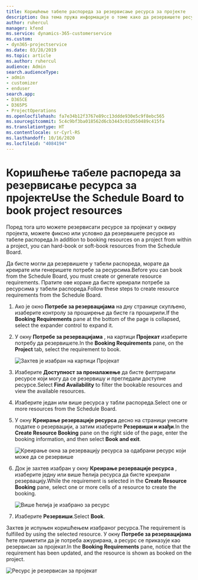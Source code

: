 ```yaml
---
title: Коришћење табеле распореда за резервисање ресурса за пројекте
description: Ова тема пружа информације о томе како да резервишете ресурсе.
author: ruhercul
manager: kfend
ms.service: dynamics-365-customerservice
ms.custom:
- dyn365-projectservice
ms.date: 03/28/2019
ms.topic: article
ms.author: ruhercul
audience: Admin
search.audienceType:
- admin
- customizer
- enduser
search.app:
- D365CE
- D365PS
- ProjectOperations
ms.openlocfilehash: fa7e34b12f3767e89cc13ddde930e5c9f8ebc565
ms.sourcegitcommit: 5c4c9bf3ba018562d6cb3443c01d550489c415fa
ms.translationtype: HT
ms.contentlocale: sr-Cyrl-RS
ms.lasthandoff: 10/16/2020
ms.locfileid: "4084194"
---
```

# <a name="use-the-schedule-board-to-book-project-resources"></a><span data-ttu-id="e02c6-103">Коришћење табеле распореда за резервисање ресурса за пројекте</span><span class="sxs-lookup"><span data-stu-id="e02c6-103">Use the Schedule Board to book project resources</span></span>

<span data-ttu-id="e02c6-104">Поред тога што можете резервисати ресурсе за пројекат у оквиру пројекта, можете фиксно или условно да резервишете ресурсе из табеле распореда.</span><span class="sxs-lookup"><span data-stu-id="e02c6-104">In addition to booking resources on a project from within a project, you can hard-book or soft-book resources from the Schedule Board.</span></span>

<span data-ttu-id="e02c6-105">Да бисте могли да резервишете у табели распореда, морате да креирате или генеришете потребе за ресурсима.</span><span class="sxs-lookup"><span data-stu-id="e02c6-105">Before you can book from the Schedule Board, you must create or generate resource requirements.</span></span> <span data-ttu-id="e02c6-106">Пратите ове кораке да бисте креирали потребе за ресурсима у табели распореда.</span><span class="sxs-lookup"><span data-stu-id="e02c6-106">Follow these steps to create resource requirements from the Schedule Board.</span></span>

1. <span data-ttu-id="e02c6-107">Ако је окно **Потребе за резервацијама** на дну странице скупљено, изаберите контролу за проширење да бисте га проширили.</span><span class="sxs-lookup"><span data-stu-id="e02c6-107">If the **Booking Requirements** pane at the bottom of the page is collapsed, select the expander control to expand it.</span></span>
2. <span data-ttu-id="e02c6-108">У окну **Потребе за резервацијама** , на картици **Пројекат** изаберите потребу да резервишете.</span><span class="sxs-lookup"><span data-stu-id="e02c6-108">In the **Booking Requirements** pane, on the **Project** tab, select the requirement to book.</span></span>

    ![Захтев је изабран на картици Пројекат](media/Resource-Management-image73.png)

3. <span data-ttu-id="e02c6-110">Изаберите **Доступност за проналажење** да бисте филтрирали ресурсе који могу да се резервишу и прегледали доступне ресурсе.</span><span class="sxs-lookup"><span data-stu-id="e02c6-110">Select **Find Availability** to filter the bookable resources and view the available resources.</span></span> 
4. <span data-ttu-id="e02c6-111">Изаберите један или више ресурса у табли распореда.</span><span class="sxs-lookup"><span data-stu-id="e02c6-111">Select one or more resources from the Schedule Board.</span></span> 
5. <span data-ttu-id="e02c6-112">У окну **Креирање резервације ресурса** десно на страници унесите податке о резервацији, а затим изаберите **Резервиши и изађи**.</span><span class="sxs-lookup"><span data-stu-id="e02c6-112">In the **Create Resource Booking** pane on the right side of the page, enter the booking information, and then select **Book and exit**.</span></span>

    ![Креирање окна за резервацију ресурса за одабрани ресурс који може да се резервише](media/Resource-Management-image74.png)

6. <span data-ttu-id="e02c6-114">Док је захтев изабран у окну **Креирање резервације ресурса** , изаберите једну или више ћелија ресурса да бисте креирали резервацију.</span><span class="sxs-lookup"><span data-stu-id="e02c6-114">While the requirement is selected in the **Create Resource Booking** pane, select one or more cells of a resource to create the booking.</span></span>

    ![Више ћелија је изабрано за ресурс](media/Resource-Management-image75.png)

7. <span data-ttu-id="e02c6-116">Изаберите **Резервиши**.</span><span class="sxs-lookup"><span data-stu-id="e02c6-116">Select **Book**.</span></span>

<span data-ttu-id="e02c6-117">Захтев је испуњен коришћењем изабраног ресурса.</span><span class="sxs-lookup"><span data-stu-id="e02c6-117">The requirement is fulfilled by using the selected resource.</span></span> <span data-ttu-id="e02c6-118">У окну **Потребе за резервацијама** ћете приметити да је потреба ажурирана, а ресурс се приказује као резервисан за пројекат.</span><span class="sxs-lookup"><span data-stu-id="e02c6-118">In the **Booking Requirements** pane, notice that the requirement has been updated, and the resource is shown as booked on the project.</span></span>

![Ресурс је резервисан за пројекат](media/Resource-Management-image76.png)

